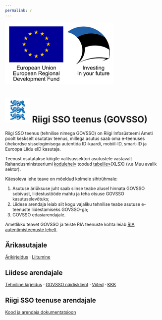 ```yaml
---
permalink: /
---
```


<img src='img/eu_regional_development_fund_horizontal.jpg' width="350" height="200" alt="European Union European Regional Development Fund"/>

# <img src='img/LOVID.png' style='width: 80px;'> Riigi SSO teenus (GOVSSO)

Riigi SSO teenus (tehnilise nimega GOVSSO) on Riigi Infosüsteemi Ameti poolt keskselt osutatav teenus, millega asutus saab oma e-teenuses ühekordse sisselogimisega autentida ID-kaardi, mobiil-ID, smart-ID ja Euroopa Liidu eID kasutaja.

Teenust osutatakse kõigile valitsussektori asutustele vastavalt Rahandusministeeriumi [kodulehel»](https://www.fin.ee/riik-ja-omavalitsused-planeeringud/riigihaldus) toodud [tabelile»](https://www.fin.ee/media/6840/download)(XLSX) (v.a Muu avalik sektor).

Käesoleva lehe teave on mõeldud kolmele sihtrühmale:
1. Asutuse äriüksuse juht saab siinse teabe alusel hinnata GOVSSO sobivust, liidestustööde mahtu ja teha otsuse GOVSSO kasutuselevõtuks;
2. Liidese arendaja leiab siit kogu vajaliku tehnilise teabe asutuse e-teenuste liidestamiseks GOVSSO-ga;
3. GOVSSO edasiarendajale.

Ametlikku teavet GOVSSO ja teiste RIA teenuste kohta leiab [RIA autentimisteenuste lehelt](https://www.ria.ee/et/riigi-infosusteem/eid/partnerile.html#govsso). 

## Ärikasutajale

[Ärikirjeldus](BusinessDescription) · [Liitumine](Application)

## Liidese arendajale

[Tehniline kirjeldus](TechnicalSpecification) · [GOVSSO näidisklient](Example) · [Viited](References) · [KKK](Faq)

## Riigi SSO teenuse arendajale

[Kood ja arendaja dokumentatsioon](https://github.com/e-gov/GOVSSO-Session)

